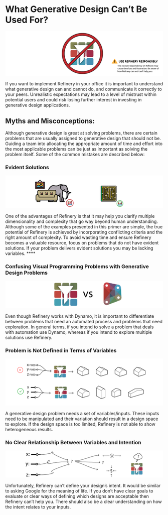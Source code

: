 # What Generative Design Can’t Be Used For?

![](../.gitbook/assets/gdcantbeusedfor.png)

If you want to implement Refinery in your office it is important to understand what generative design can and cannot do, and communicate it correctly to your peers. Unrealistic expectations may lead to a level of mistrust within potential users and could risk losing further interest in investing in generative design applications.

## **Myths and Misconceptions:**

Although generative design is great at solving problems, there are certain problems that are usually assigned to generative design that should not be. Guiding a team into allocating the appropriate amount of time and effort into the most applicable problems can be just as important as solving the problem itself. Some of the common mistakes are described below:

### **Evident Solutions**

![](../.gitbook/assets/evidentsolutions%20%281%29.png)

One of the advantages of Refinery is that it may help you clarify multiple dimensionality and complexity that go way beyond human understanding. Although some of the examples presented in this primer are simple, the true potential of Refinery is achieved by incorporating conflicting criteria and the right amount of complexity. To avoid wasting time and ensure Refinery becomes a valuable resource, focus on problems that do not have evident solutions. If your problem delivers evident solutions you may be lacking variables. ****

### Confusing Visual Programming Problems with Generative Design Problems

![](../.gitbook/assets/refineryvsdynamo.png)

Even though Refinery works with Dynamo, it is important to differentiate between problems that need an automated process and problems that need exploration. In general terms, if you intend to solve a problem that deals with automation use Dynamo, whereas if you intend to explore multiple solutions use Refinery.

### Problem is Not Defined in Terms of Variables

![](../.gitbook/assets/refineryvariables%20%281%29.png)

A generative design problem needs a set of variables/inputs. These inputs need to be manipulated and their variation should result in a design space to explore. If the design space is too limited, Refinery is not able to show heterogeneous results. 

### No Clear Relationship Between Variables and Intention

![](../.gitbook/assets/refineryvariablesrelation%20%282%29.png)

Unfortunately, Refinery can’t define your design’s intent. It would be similar to asking Google for the meaning of life. If you don’t have clear goals to evaluate or clear ways of defining which designs are acceptable then Refinery can’t help you. There should also be a clear understanding on how the intent relates to your inputs.

